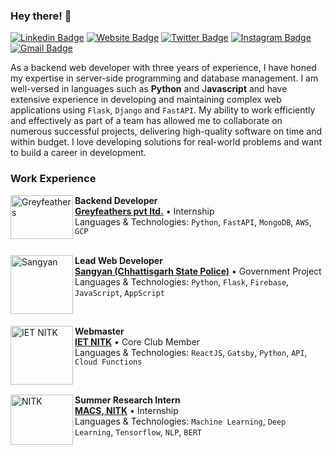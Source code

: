 ### Hey there! 👋
[![Linkedin Badge](https://img.shields.io/badge/-mbsaiaditya-blue?style=flat&logo=Linkedin&logoColor=white&link=https://www.linkedin.com/in/mbsaiaditya/)](https://www.linkedin.com/in/mbsaiaditya/)
[![Website Badge](https://img.shields.io/badge/-mbsaiaditya.in-47CCCC?style=flat&logo=Google-Chrome&logoColor=white&link=https://jessicalim.me)](https://mbsaiaditya.in)
[![Twitter Badge](https://img.shields.io/badge/-@mbsaiaditya-1ca0f1?style=flat&labelColor=1ca0f1&logo=twitter&logoColor=white&link=https://twitter.com/_jesslim)](https://twitter.com/mbsaiaditya)
[![Instagram Badge](https://img.shields.io/badge/-@mbsaiaditya-purple?style=flat&logo=instagram&logoColor=white&link=https://instagram.com/https://www.instagram.com/mbsaiaditya/)](https://instagram.com/mbsaiaditya)
[![Gmail Badge](https://img.shields.io/badge/-mbsaiaditya-c14438?style=flat&logo=Gmail&logoColor=white&link=mailto:jessicalim813@gmail.com)](mailto:mbsaiaditya@gmail.com)


As a backend web developer with three years of experience, I have honed my expertise in server-side programming and database management. I am well-versed in languages such as **Python** and J**avascript** and have extensive experience in developing and maintaining complex web applications using `Flask`, `Django` and `FastAPI`. My ability to work efficiently and effectively as part of a team has allowed me to collaborate on numerous successful projects, delivering high-quality software on time and within budget. I love developing solutions for real-world problems and want to build a career in development.

### Work Experience

[<img align="left" height="70px" width="100px" alt="Greyfeathers" src="https://github.com/MBSA-INFINITY/MBSA-INFINITY/assets/85332648/4f5592c4-2d9c-4a06-ad28-6b92e29b1103"/>](https://www.greyfeathers.in/)

**Backend Developer** \
[**Greyfeathers pvt ltd.**](https://www.kpn.com/) • Internship \
Languages & Technologies: `Python`, `FastAPI`, `MongoDB`, `AWS`, `GCP` \
<br/>

[<img align="left" height="94px" width="100px" alt="Sangyan" src="https://github.com/MBSA-INFINITY/MBSA-INFINITY/assets/85332648/ca59b28c-feb8-4f46-80cc-2d8a87cfdee8"/>](https://mbsaiaditya.in/)

**Lead Web Developer** \
[**Sangyan (Chhattisgarh State Police)**](https://mbsaiaditya.in/) • Government Project \
Languages & Technologies: `Python`, `Flask`, `Firebase`, `JavaScript`, `AppScript`

<br/>

[<img align="left" height="94px" width="100px" alt="IET NITK" src="https://github.com/MBSA-INFINITY/MBSA-INFINITY/assets/85332648/473ddfe0-0420-4c50-ad76-5908acf0b34a"/>](https://iet.nitk.ac.in/)

**Webmaster** \
[**IET NITK**](https://iet.nitk.ac.in/) • Core Club Member \
Languages & Technologies: `ReactJS`, `Gatsby`, `Python`, `API`, `Cloud Functions`

<br/>

[<img align="left" height="80px" width="100px" alt="NITK" src="https://github.com/MBSA-INFINITY/MBSA-INFINITY/assets/85332648/dcbab527-0601-4960-b6db-98a299f1e7c6"/>](https://macs.nitk.ac.in/)

**Summer Research Intern** \
[**MACS, NITK**](https://macs.nitk.ac.in/) • Internship \
Languages & Technologies: `Machine Learning`, `Deep Learning`, `Tensorflow`, `NLP`, `BERT` \
<br/>
<br/>

